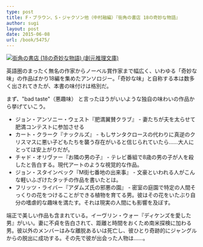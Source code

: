 ```yaml
---
type: post
title: F・ブラウン、S・ジャクソン他（中村融編）『街角の書店 18の奇妙な物語』
author: sugi
layout: post
date: 2015-06-08
url: /book/5475/
---
```

<a href="http://www.amazon.co.jp/exec/obidos/ASIN/4488555047/chezsugi-22/ref=nosim/" onclick="_gaq.push(['_trackEvent', 'outbound-article', 'http://www.amazon.co.jp/exec/obidos/ASIN/4488555047/chezsugi-22/ref=nosim/', '']);" name="amazletlink" target="_blank"><img src="http://i0.wp.com/ecx.images-amazon.com/images/I/61I1NX9ouUL.jpg?w=660" alt="街角の書店 (18の奇妙な物語) (創元推理文庫)" class="alignleft"  data-recalc-dims="1" /></a>

英語圏のまったく無名の作家からノーベル賞作家まで幅広く、いわゆる「奇妙な味」の作品ばかり18編を集めたアンソロジー。「奇妙な味」と自称する本は数多く出されてきたが、本書の味付けは格別だ。

まず、"bad taste"（悪趣味） と言ったほうがいいような独自の味わいの作品から挙げていこう。

  * ジョン・アンソニー・ウェスト『肥満翼賛クラブ』 - 妻たちが夫を太らせて肥満コンテストに参加させる
  * カート・クラーク『ナックルズ』 - もしサンタクロースの代わりに真逆のクリスマスに悪い子どもたちを襲う存在がいると信じられていたら……大人にとっては安上がりだが。
  * チャド・オリヴァー『お隣の男の子』 - テレビ番組で8歳の男の子が人を殺したと告白する。現代アートのような視覚的な作品。
  * ジョン・スタインベック『M街七番地の出来事』 - 文豪といわれる人がこんな軽いふざけたタッチの作品を書いたとは。
  * フリッツ・ライバー『アダムズ氏の邪悪の園』 - 密室の庭園で特定の人間そっくりの花をつけることができる植物を育てる男。彼はその花をいたぶり自分の嗜虐的な趣味を満たす。それは現実の人間にも影響を及ぼす。

端正で美しい作品も含まれている。イーヴリン・ウォー『ディケンズを愛した男』がいい。妻に不貞を告白されて、距離と時間をおくため南米探検に加わる男。彼以外のメンバーはみな離脱あるいは死亡し、彼ひとり奇跡的にジャングルからの脱出に成功する。その先で彼が出会った人物は……。
